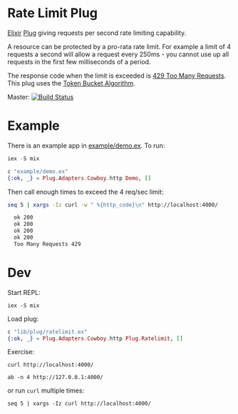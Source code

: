 # Rate Limit Plug

[Elixir](http://elixir-lang.org/) [Plug](https://hexdocs.pm/plug/readme.html) giving requests per second rate limiting capability.

A resource can be protected by a pro-rata rate limit. For example a limit of 4 requests a second will allow a request every 250ms - you cannot use up all requests in the first few milliseconds of a period.

The response code when the limit is exceeded is [429 Too Many Requests](https://tools.ietf.org/html/rfc6585#section-4). This plug uses the [Token Bucket Algorithm](https://en.wikipedia.org/wiki/Token_bucket).

Master: [![Build Status](https://travis-ci.org/devstopfix/plug-ratelimit.svg?branch=master)](https://travis-ci.org/devstopfix/plug-ratelimit)


# Example

There is an example app in [example/demo.ex](example/demo.ex). To run:

```elixir
iex -S mix

c "example/demo.ex"
{:ok, _} = Plug.Adapters.Cowboy.http Demo, []
```

Then call enough times to exceed the 4 req/sec limit:

```bash
seq 5 | xargs -Iz curl -w " %{http_code}\n" http://localhost:4000/

  ok 200
  ok 200
  ok 200
  ok 200
  Too Many Requests 429
```

# Dev

Start REPL:

    iex -S mix

Load plug:

```elixir
c "lib/plug/ratelimit.ex"
{:ok, _} = Plug.Adapters.Cowboy.http Plug.Ratelimit, []
```

Exercise:

    curl http://localhost:4000/

    ab -n 4 http://127.0.0.1:4000/

or run `curl` multiple times:

    seq 5 | xargs -Iz curl http://localhost:4000/
